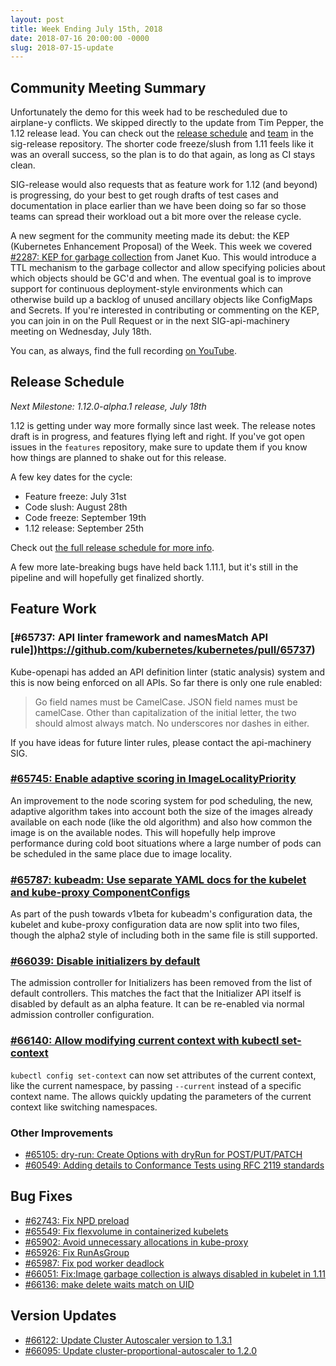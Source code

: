 ```yaml
---
layout: post
title: Week Ending July 15th, 2018
date: 2018-07-16 20:00:00 -0000
slug: 2018-07-15-update
---
```


## Community Meeting Summary

Unfortunately the demo for this week had to be rescheduled due to airplane-y conflicts. We skipped directly to the update from Tim Pepper, the 1.12 release lead. You can check out the [release schedule](https://github.com/kubernetes/sig-release/blob/master/releases/release-1.12/release-1.12.md) and [team](https://github.com/kubernetes/sig-release/blob/master/releases/release-1.12/release_team.md) in the sig-release repository. The shorter code freeze/slush from 1.11 feels like it was an overall success, so the plan is to do that again, as long as CI stays clean.

SIG-release would also requests that as feature work for 1.12 (and beyond) is progressing, do your best to get rough drafts of test cases and documentation in place earlier than we have been doing so far so those teams can spread their workload out a bit more over the release cycle.

A new segment for the community meeting made its debut: the KEP (Kubernetes Enhancement Proposal) of the Week. This week we covered [#2287: KEP for garbage collection](https://github.com/kubernetes/community/pull/2287) from Janet Kuo. This would introduce a TTL mechanism to the garbage collector and allow specifying policies about which objects should be GC'd and when. The eventual goal is to improve support for continuous deployment-style environments which can otherwise build up a backlog of unused ancillary objects like ConfigMaps and Secrets. If you're interested in contributing or commenting on the KEP, you can join in on the Pull Request or in the next SIG-api-machinery meeting on Wednesday, July 18th.

You can, as always, find the full recording [on YouTube](https://youtu.be/OBubmJhr8lE?t=4m18s).

## Release Schedule

*Next Milestone: 1.12.0-alpha.1 release, July 18th*

1.12 is getting under way more formally since last week. The release notes draft is in progress, and features flying left and right. If you've got open issues in the `features` repository, make
sure to update them if you know how things are planned to shake out for this release.

A few key dates for the cycle:

* Feature freeze: July 31st
* Code slush: August 28th
* Code freeze: September 19th
* 1.12 release: September 25th

Check out [the full release schedule for more info](https://github.com/kubernetes/sig-release/blob/master/releases/release-1.12/release-1.12.md).

A few more late-breaking bugs have held back 1.11.1, but it's still in the pipeline and will hopefully get finalized shortly.

## Feature Work

### [#65737: API linter framework and namesMatch API rule])https://github.com/kubernetes/kubernetes/pull/65737)

Kube-openapi has added an API definition linter (static analysis) system and this is now being enforced on all APIs. So far there is only one rule enabled:

> Go field names must be CamelCase. JSON field names must be camelCase. Other than capitalization of the initial letter, the two should almost always match. No underscores nor dashes in either.

If you have ideas for future linter rules, please contact the api-machinery SIG.

### [#65745: Enable adaptive scoring in ImageLocalityPriority](https://github.com/kubernetes/kubernetes/pull/65745)

An improvement to the node scoring system for pod scheduling, the new, adaptive algorithm takes into account both the size of the images already available on each node (like the old algorithm) and also how common the image is on the available nodes. This will hopefully help improve performance during cold boot situations where a large number of pods can be scheduled in the same place due to image locality.

### [#65787: kubeadm: Use separate YAML docs for the kubelet and kube-proxy ComponentConfigs](https://github.com/kubernetes/kubernetes/pull/65787)

As part of the push towards v1beta for kubeadm's configuration data, the kubelet and kube-proxy configuration data are now split into two files, though the alpha2 style of including both in the same file is still supported.

### [#66039: Disable initializers by default](https://github.com/kubernetes/kubernetes/pull/66039)

The admission controller for Initializers has been removed from the list of default controllers. This matches the fact that the Initializer API itself is disabled by default as an alpha feature. It can be re-enabled via normal admission controller configuration.

### [#66140: Allow modifying current context with kubectl set-context](https://github.com/kubernetes/kubernetes/pull/66140)

`kubectl config set-context` can now set attributes of the current context, like the current namespace, by passing `--current` instead of a specific context name. The allows quickly updating the parameters of the current context like switching namespaces.

### Other Improvements

* [#65105: dry-run: Create Options with dryRun for POST/PUT/PATCH](https://github.com/kubernetes/kubernetes/pull/65105)
* [#60549: Adding details to Conformance Tests using RFC 2119 standards](https://github.com/kubernetes/kubernetes/pull/60549)

## Bug Fixes

* [#62743: Fix NPD preload](https://github.com/kubernetes/kubernetes/pull/62743)
* [#65549: Fix flexvolume in containerized kubelets](https://github.com/kubernetes/kubernetes/pull/65549)
* [#65902: Avoid unnecessary allocations in kube-proxy](https://github.com/kubernetes/kubernetes/pull/65902)
* [#65926: Fix RunAsGroup](https://github.com/kubernetes/kubernetes/pull/65926)
* [#65987: Fix pod worker deadlock](https://github.com/kubernetes/kubernetes/pull/65987)
* [#66051: Fix:Image garbage collection is always disabled in kubelet in 1.11](https://github.com/kubernetes/kubernetes/pull/66051)
* [#66136: make delete waits match on UID](https://github.com/kubernetes/kubernetes/pull/66136)

## Version Updates

* [#66122: Update Cluster Autoscaler version to 1.3.1](https://github.com/kubernetes/kubernetes/pull/66122)
* [#66095: Update cluster-proportional-autoscaler to 1.2.0](https://github.com/kubernetes/kubernetes/pull/66095)
